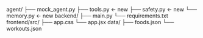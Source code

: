 agent/
  ├── mock_agent.py
  ├── tools.py     ← new
  ├── safety.py    ← new
  └── memory.py    ← new
backend/
  ├── main.py
  └── requirements.txt
frontend/src/
  ├── app.css
  └── app.jsx
data/
  ├── foods.json
  └── workouts.json

